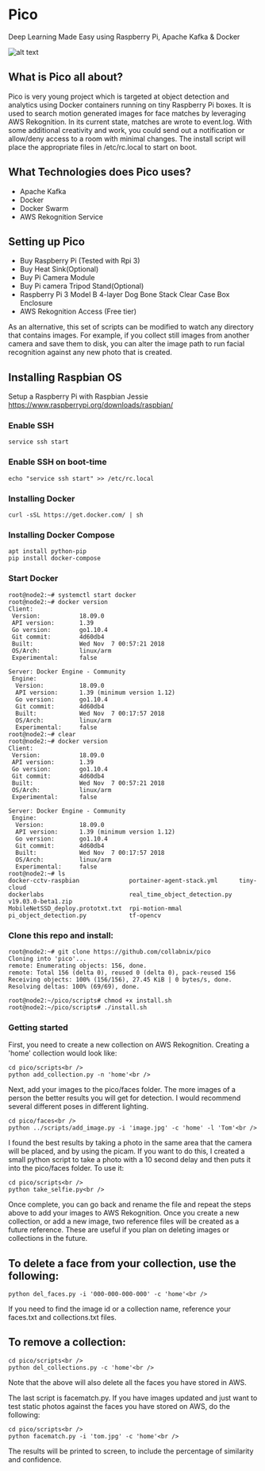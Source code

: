 # Pico

Deep Learning Made Easy using Raspberry Pi, Apache Kafka & Docker

![alt text](https://github.com/collabnix/pico/blob/master/thepicoproject1.png)




## What is Pico all about?

Pico is very young project which is targeted at object detection and analytics using Docker containers running on tiny Raspberry Pi boxes. It is used to search motion generated images for face matches by leveraging AWS Rekognition. In its current state, matches are wrote to event.log. With some additional creativity and work, you could send out a notification or allow/deny access to a room with minimal changes. The install script will place the appropriate files in /etc/rc.local to start on boot.  


## What Technologies does Pico uses?

- Apache Kafka
- Docker
- Docker Swarm
- AWS Rekognition Service

<TBD>

## Setting up Pico

- Buy Raspberry Pi (Tested with Rpi 3) 
- Buy Heat Sink(Optional)
- Buy Pi Camera Module 
- Buy Pi camera Tripod Stand(Optional)
- Raspberry Pi 3 Model B 4-layer Dog Bone Stack Clear Case Box Enclosure 
- AWS Rekognition Access (Free tier) 

As an alternative, this set of scripts can be modified to watch any directory that contains images. For example, if you collect still images from another camera and save them to disk, you can alter the image path to run facial recognition against any new photo that is created.


## Installing Raspbian OS

Setup a Raspberry Pi with Raspbian Jessie <br />
https://www.raspberrypi.org/downloads/raspbian/ <br />


### Enable SSH 

```
service ssh start
```

### Enable SSH on boot-time

```
echo "service ssh start" >> /etc/rc.local
```

### Installing Docker

```
curl -sSL https://get.docker.com/ | sh
```

### Installing Docker Compose

```
apt install python-pip
pip install docker-compose
```

### Start Docker

```
root@node2:~# systemctl start docker
root@node2:~# docker version
Client:
 Version:           18.09.0
 API version:       1.39
 Go version:        go1.10.4
 Git commit:        4d60db4
 Built:             Wed Nov  7 00:57:21 2018
 OS/Arch:           linux/arm
 Experimental:      false

Server: Docker Engine - Community
 Engine:
  Version:          18.09.0
  API version:      1.39 (minimum version 1.12)
  Go version:       go1.10.4
  Git commit:       4d60db4
  Built:            Wed Nov  7 00:17:57 2018
  OS/Arch:          linux/arm
  Experimental:     false
root@node2:~# clear
root@node2:~# docker version
Client:
 Version:           18.09.0
 API version:       1.39
 Go version:        go1.10.4
 Git commit:        4d60db4
 Built:             Wed Nov  7 00:57:21 2018
 OS/Arch:           linux/arm
 Experimental:      false

Server: Docker Engine - Community
 Engine:
  Version:          18.09.0
  API version:      1.39 (minimum version 1.12)
  Go version:       go1.10.4
  Git commit:       4d60db4
  Built:            Wed Nov  7 00:17:57 2018
  OS/Arch:          linux/arm
  Experimental:     false
root@node2:~# ls
docker-cctv-raspbian              portainer-agent-stack.yml      tiny-cloud
dockerlabs                        real_time_object_detection.py  v19.03.0-beta1.zip
MobileNetSSD_deploy.prototxt.txt  rpi-motion-mmal
pi_object_detection.py            tf-opencv
```

### Clone this repo and install:<br />

```
root@node2:~# git clone https://github.com/collabnix/pico
Cloning into 'pico'...
remote: Enumerating objects: 156, done.
remote: Total 156 (delta 0), reused 0 (delta 0), pack-reused 156
Receiving objects: 100% (156/156), 27.45 KiB | 0 bytes/s, done.
Resolving deltas: 100% (69/69), done.
```

```
root@node2:~/pico/scripts# chmod +x install.sh
root@node2:~/pico/scripts# ./install.sh
```

### Getting started

First, you need to create a new collection on AWS Rekognition. Creating a 'home' collection would look like:

```
cd pico/scripts<br />
python add_collection.py -n 'home'<br />
```

Next, add your images to the pico/faces folder. The more images of a person the better results you will get for detection. I would recommend several different poses in different lighting.

```
cd pico/faces<br />
python ../scripts/add_image.py -i 'image.jpg' -c 'home' -l 'Tom'<br />
```

I found the best results by taking a photo in the same area that the camera will be placed, and by using the picam. If you want to do this, I created a small python script to take a photo with a 10 second delay and then puts it into the pico/faces folder. To use it:

```
cd pico/scripts<br />
python take_selfie.py<br />
```

Once complete, you can go back and rename the file and repeat the steps above to add your images to AWS Rekognition. Once you create a new collection, or add a new image, two reference files will be created as a future reference. These are useful if you plan on deleting images or collections in the future.

## To delete a face from your collection, use the following:

```cd pico/scripts<br />
python del_faces.py -i '000-000-000-000' -c 'home'<br />
```

If you need to find the image id or a collection name, reference your faces.txt and collections.txt files.

## To remove a collection:

```
cd pico/scripts<br />
python del_collections.py -c 'home'<br />
```

Note that the above will also delete all the faces you have stored in AWS. 

The last script is facematch.py. If you have images updated and just want to test static photos against the faces you have stored on AWS, do the following:

```
cd pico/scripts<br />
python facematch.py -i 'tom.jpg' -c 'home'<br />
```

The results will be printed to screen, to include the percentage of similarity and confidence. 
